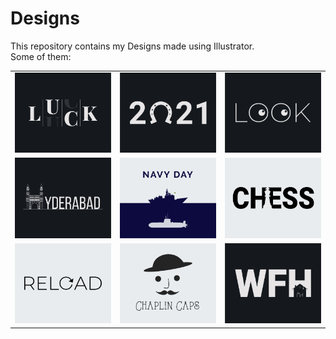 # Designs
This repository contains my Designs made using Illustrator.<br>
Some of them:<br>
<table>
<tr><td><img src="./2020-12/png/06.12.2020.png"></td><td><img src="./2021-01/png/01.01.2021.png"></td><td><img src="./2021-01/png/16.01.2021.png"></td></tr>
<tr><td><img src="./2020-12/png/20.12.2020.png"></td><td><img src="./2020-12/png/04.12.2020.png"></td><td><img src="./2020-11/png/20.11.2020.png"></td></tr>
<tr><td><img src="./2020-11/png/25.11.2020.png"></td><td><img src="./2020-11/png/18.11.2020.png"></td><td><img src="./2021-01/png/05.01.2021.png"></td></tr>
</table>
